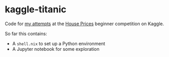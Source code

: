 # kaggle-titanic

Code for [my attempts](https://www.kaggle.com/hodapp) at the
[House Prices](https://www.kaggle.com/c/house-prices-advanced-regression-techniques/leaderboard) beginner competition on Kaggle.

So far this contains:

- A `shell.nix` to set up a Python environment
- A Jupyter notebook for some exploration
